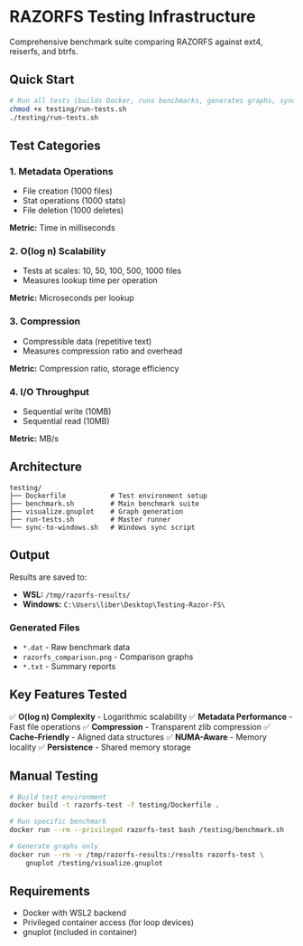 # RAZORFS Testing Infrastructure

Comprehensive benchmark suite comparing RAZORFS against ext4, reiserfs, and btrfs.

## Quick Start

```bash
# Run all tests (builds Docker, runs benchmarks, generates graphs, syncs to Windows)
chmod +x testing/run-tests.sh
./testing/run-tests.sh
```

## Test Categories

### 1. Metadata Operations
- File creation (1000 files)
- Stat operations (1000 stats)
- File deletion (1000 deletes)

**Metric:** Time in milliseconds

### 2. O(log n) Scalability
- Tests at scales: 10, 50, 100, 500, 1000 files
- Measures lookup time per operation

**Metric:** Microseconds per lookup

### 3. Compression
- Compressible data (repetitive text)
- Measures compression ratio and overhead

**Metric:** Compression ratio, storage efficiency

### 4. I/O Throughput
- Sequential write (10MB)
- Sequential read (10MB)

**Metric:** MB/s

## Architecture

```
testing/
├── Dockerfile           # Test environment setup
├── benchmark.sh         # Main benchmark suite
├── visualize.gnuplot    # Graph generation
├── run-tests.sh         # Master runner
└── sync-to-windows.sh   # Windows sync script
```

## Output

Results are saved to:
- **WSL:** `/tmp/razorfs-results/`
- **Windows:** `C:\Users\liber\Desktop\Testing-Razor-FS\`

### Generated Files
- `*.dat` - Raw benchmark data
- `razorfs_comparison.png` - Comparison graphs
- `*.txt` - Summary reports

## Key Features Tested

✅ **O(log n) Complexity** - Logarithmic scalability
✅ **Metadata Performance** - Fast file operations
✅ **Compression** - Transparent zlib compression
✅ **Cache-Friendly** - Aligned data structures
✅ **NUMA-Aware** - Memory locality
✅ **Persistence** - Shared memory storage

## Manual Testing

```bash
# Build test environment
docker build -t razorfs-test -f testing/Dockerfile .

# Run specific benchmark
docker run --rm --privileged razorfs-test bash /testing/benchmark.sh

# Generate graphs only
docker run --rm -v /tmp/razorfs-results:/results razorfs-test \
    gnuplot /testing/visualize.gnuplot
```

## Requirements

- Docker with WSL2 backend
- Privileged container access (for loop devices)
- gnuplot (included in container)
